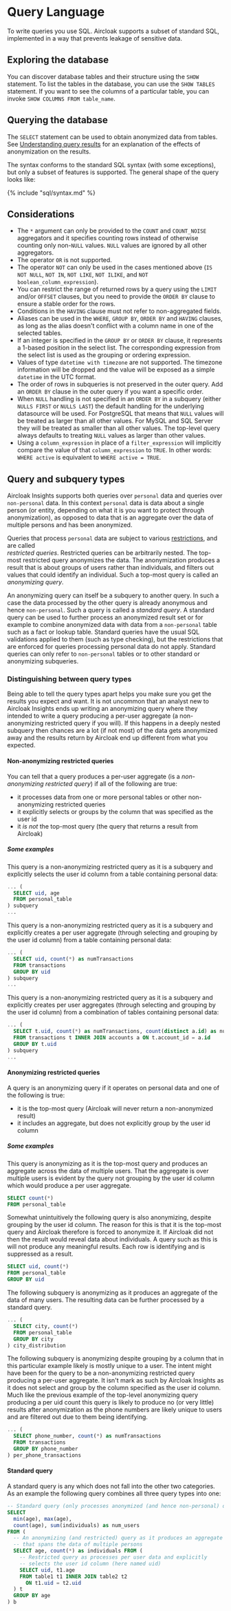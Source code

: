# Query Language

To write queries you use SQL. Aircloak supports a subset of standard SQL, implemented in a way that prevents leakage of
sensitive data.


## Exploring the database

You can discover database tables and their structure using the `SHOW` statement. To list the tables in the database, you
can use the `SHOW TABLES` statement. If you want to see the columns of a particular table, you can invoke `SHOW COLUMNS
FROM table_name`.


## Querying the database

The `SELECT` statement can be used to obtain anonymized data from tables. See [Understanding query
results](sql/query-results.md) for an explanation of the effects of anonymization on the results.

The syntax conforms to the standard SQL syntax (with some exceptions), but only a subset of features is supported. The
general shape of the query looks like:

{% include "sql/syntax.md" %}

## Considerations

- The `*` argument can only be provided to the `COUNT` and `COUNT_NOISE` aggregators and it specifies counting rows
  instead of otherwise counting only non-`NULL` values. `NULL` values are ignored by all other aggregators.
- The operator `OR` is not supported.
- The operator `NOT` can only be used in the cases mentioned above (`IS NOT NULL`, `NOT IN`, `NOT LIKE`, `NOT ILIKE`,
  and `NOT boolean_column_expression`).
- You can restrict the range of returned rows by a query using the `LIMIT` and/or `OFFSET` clauses, but you need to
  provide the `ORDER BY` clause to ensure a stable order for the rows.
- Conditions in the `HAVING` clause must not refer to non-aggregated fields.
- Aliases can be used in the `WHERE`, `GROUP BY`, `ORDER BY` and `HAVING` clauses, as long as the alias doesn't conflict
  with a column name in one of the selected tables.
- If an integer is specified in the `GROUP BY` or `ORDER BY` clause, it represents a 1-based position in the select
  list. The corresponding expression from the select list is used as the grouping or ordering expression.
- Values of type `datetime with timezone` are not supported. The timezone information will be dropped and the value will
  be exposed as a simple `datetime` in the UTC format.
- The order of rows in subqueries is not preserved in the outer query. Add an `ORDER BY` clause in the outer query
  if you want a specific order.
- When `NULL` handling is not specified in an `ORDER BY` in a subquery (either `NULLS FIRST` or `NULLS LAST`) the
  default handling for the underlying datasource will be used. For PostgreSQL that means that `NULL` values will be
  treated as larger than all other values. For MySQL and SQL Server they will be treated as smaller
  than all other values. The top-level query always defaults to treating `NULL` values as larger than other values.
- Using a `column_expression` in place of a `filter_expression` will implicitly compare the value of that
  `column_expression` to `TRUE`. In other words: `WHERE active` is equivalent to `WHERE active = TRUE`.


## Query and subquery types

Aircloak Insights supports both queries over `personal` data and queries over `non-personal` data. In this context `personal`
data is data about a single person (or entity, depending on what it is you want to protect through anonymization), as opposed to data that is an aggregate over the data of multiple persons and has been anonymized.

Queries that process `personal` data are subject to various [restrictions](sql/restrictions.md), and are called  
*restricted queries*. Restricted queries can be arbitrarily nested. The top-most restricted query anonymizes the data. 
The anonymization produces a result that is about groups of users rather than individuals, and filters out values that could identify an individual. 
Such a top-most query is called an *anonymizing query*.

An anonymizing query can itself be a subquery to another query. In such a case the data processed by the other query is already anonymous and hence `non-personal`. Such a query is called a *standard query*.
A standard query can be used to further process an anonymized result set or for example to combine anonymized data with data from a `non-personal` table such as a fact or lookup table.
Standard queries have the usual SQL validations applied to them (such as type checking), 
but the restrictions that are enforced for queries processing personal data do not apply.
Standard queries can only refer to `non-personal` tables or to other standard or anonymizing subqueries.

### Distinguishing between query types

Being able to tell the query types apart helps you make sure you get the results you expect and want.
It is not uncommon that an analyst new to Aircloak Insights ends up writing 
an anonymizing query where they intended to write a query producing a per-user aggregate 
(a non-anonymizing restricted query if you will). If this happens in a deeply nested subquery then
chances are a lot (if not most) of the data gets anonymized away and the results return by Aircloak 
end up different from what you expected.

#### Non-anonymizing restricted queries

You can tell that a query produces a per-user aggregate (is a *non-anonymizing restricted query*) if 
all of the following are true:
- it processes data from one or more personal tables or other non-anonymizing restricted queries
- it explicitly selects or groups by the column that was specified as the user id
- it *is not* the top-most query (the query that returns a result from Aircloak)

##### Some examples

This query is a non-anonymizing restricted query as it is a subquery and explicitly 
selects the user id column from a table containing personal data:

```sql
... (
  SELECT uid, age
  FROM personal_table
) subquery
...
```

This query is a non-anonymizing restricted query as it is a subquery and explicitly 
creates a per user aggregate (through selecting and grouping by the user id column) 
from a table containing personal data:

```sql
... (
  SELECT uid, count(*) as numTransactions
  FROM transactions
  GROUP BY uid
) subquery
...
```

This query is a non-anonymizing restricted query as it is a subquery and explicitly 
creates per user aggregates (through selecting and grouping by the user id column) 
from a combination of tables containing personal data:

```sql
... (
  SELECT t.uid, count(*) as numTransactions, count(distinct a.id) as numAccounts
  FROM transactions t INNER JOIN accounts a ON t.account_id = a.id
  GROUP BY t.uid
) subquery
...
```

#### Anonymizing restricted queries

A query is an anonymizing query if it operates on personal data and one of the following is true:
- it is the top-most query (Aircloak will never return a non-anonymized result)
- it includes an aggregate, but does not explicitly group by the user id column

##### Some examples

This query is anonymizing as it is the top-most query and produces an aggregate across the data of multiple users. That the aggregate is over multiple users is evident by the query not grouping by the user id column
which would produce a per user aggregate.

```sql
SELECT count(*)
FROM personal_table
```

Somewhat unintuitively the following query is also anonymizing, despite grouping by the user id column.
The reason for this is that it is the top-most query and Aircloak therefore is forced to anonymize it. 
If Aircloak did not then the result would reveal data about individuals.
A query such as this is will not produce any meaningful results. Each row is identifying and is suppressed as a result.

```sql
SELECT uid, count(*)
FROM personal_table
GROUP BY uid
```

The following subquery is anonymizing as it produces an aggregate of the data of many users.
The resulting data can be further processed by a standard query.

```sql
... (
  SELECT city, count(*)
  FROM personal_table
  GROUP BY city
) city_distribution
```

The following subquery is anonymizing despite grouping by a column that in this particular 
example likely is mostly unique to a user. The intent might have been for the query to 
be a non-anonymizing restricted query producing a per-user aggregate. 
It isn't mark as such by Aircloak Insights as it does not select
and group by the column specified as the user id column. 
Much like the previous example of the top-level anonymizing query 
producing a per uid count this query is likely to produce no (or very little) results
after anonymization as the phone numbers are likely unique to users and are filtered out 
due to them being identifying.

```sql
... (
  SELECT phone_number, count(*) as numTransactions
  FROM transactions
  GROUP BY phone_number
) per_phone_transactions
```


#### Standard query

A standard query is any which does not fall into the other two categories.
As an example the following query combines all three query types into one:

```SQL
-- Standard query (only processes anonymized (and hence non-personal) data)
SELECT
  min(age), max(age),
  count(age), sum(individuals) as num_users
FROM (
  -- An anonymizing (and restricted) query as it produces an aggregate
  -- that spans the data of multiple persons
  SELECT age, count(*) as individuals FROM (
    -- Restricted query as processes per user data and explicitly
    -- selects the user id column (here named uid)
    SELECT uid, t1.age
    FROM table1 t1 INNER JOIN table2 t2
      ON t1.uid = t2.uid
  ) t
  GROUP BY age
) b
```